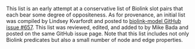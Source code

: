 This list is an early attempt at a conservative list of Biolink slot pairs that each bear some degree of oppositeness. As for provenance, an initial list was compiled by Lindsey Kvarfordt and posted to [biolink-model GitHub issue #657](https://github.com/biolink/biolink-model/issues/657). This list was reviewed, edited, and added to by Mike Bada and posted on the same GitHub issue page. Note that this list includes not only Biolink predicates but also a small number of node and edge properties.
